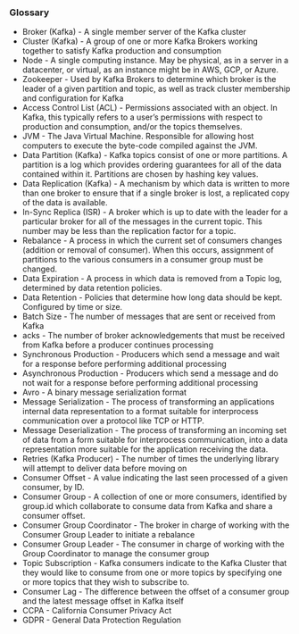 ### Glossary

* Broker (Kafka) - A single member server of the Kafka cluster
* Cluster (Kafka) - A group of one or more Kafka Brokers working together to satisfy Kafka production and consumption
* Node - A single computing instance. May be physical, as in a server in a datacenter, or virtual, 
as an instance might be in AWS, GCP, or Azure.
* Zookeeper - Used by Kafka Brokers to determine which broker is the leader of a given partition and topic, 
as well as track cluster membership and configuration for Kafka
* Access Control List (ACL) - Permissions associated with an object. 
In Kafka, this typically refers to a user’s permissions with respect to production and consumption, 
and/or the topics themselves.
* JVM - The Java Virtual Machine. Responsible for allowing host computers to execute 
the byte-code compiled against the JVM.
* Data Partition (Kafka) - Kafka topics consist of one or more partitions. 
A partition is a log which provides ordering guarantees for all of the data contained within it. 
Partitions are chosen by hashing key values.
* Data Replication (Kafka) - A mechanism by which data is written to more than 
one broker to ensure that if a single broker is lost, a replicated copy of the data is available.
* In-Sync Replica (ISR) - A broker which is up to date with the leader for a particular broker 
for all of the messages in the current topic. This number may be less than the replication factor for a topic.
* Rebalance - A process in which the current set of consumers changes (addition or removal of consumer). 
When this occurs, assignment of partitions to the various consumers in a consumer group must be changed.
* Data Expiration - A process in which data is removed from a Topic log, determined by data retention 
policies.
* Data Retention - Policies that determine how long data should be kept. Configured by time or size.
* Batch Size - The number of messages that are sent or received from Kafka
* acks - The number of broker acknowledgements that must be received from Kafka before a 
producer continues processing
* Synchronous Production - Producers which send a message and wait for a response before 
performing additional processing
* Asynchronous Production - Producers which send a message and do not wait for a response before 
performing additional processing
* Avro - A binary message serialization format
* Message Serialization - The process of transforming an applications internal data representation to a 
format suitable for interprocess communication over a protocol like TCP or HTTP.
* Message Deserialization - The process of transforming an incoming set of data from a form 
suitable for interprocess communication, into a data representation more suitable for the application receiving the data.
* Retries (Kafka Producer) - The number of times the underlying library will attempt to deliver data 
before moving on
* Consumer Offset - A value indicating the last seen processed of a given consumer, by ID.
* Consumer Group - A collection of one or more consumers, identified by group.id which collaborate to 
consume data from Kafka and share a consumer offset.
* Consumer Group Coordinator - The broker in charge of working with the Consumer Group Leader to 
initiate a rebalance
* Consumer Group Leader - The consumer in charge of working with the Group Coordinator to manage 
the consumer group
* Topic Subscription - Kafka consumers indicate to the Kafka Cluster that they would like to consume 
from one or more topics by specifying one or more topics that they wish to subscribe to.
* Consumer Lag - The difference between the offset of a consumer group and the latest message offset in 
Kafka itself
* CCPA - California Consumer Privacy Act
* GDPR - General Data Protection Regulation